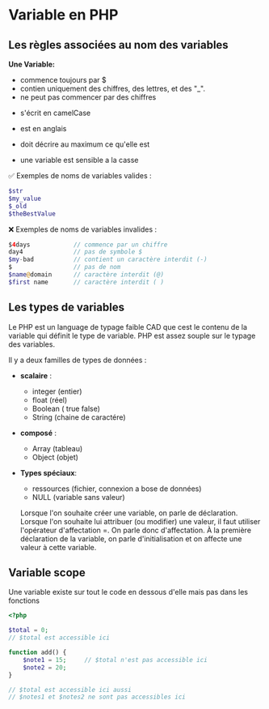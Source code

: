 # **Variable en PHP**

## **Les règles associées au nom des variables**

**Une Variable:**

- commence toujours par $
- contien uniquement des chiffres, des lettres, et des "\_".
- ne peut pas commencer par des chiffres

* s'écrit en camelCase
* est en anglais
* doit décrire au maximum ce qu'elle est

* une variable est sensible a la casse

✅ Exemples de noms de variables valides :

```php
$str
$my_value
$_old
$theBestValue
```

❌ Exemples de noms de variables invalides :

```php
$4days            // commence par un chiffre
day4              // pas de symbole $
$my-bad           // contient un caractère interdit (-)
$                 // pas de nom
$name@domain      // caractère interdit (@)
$first name       // caractère interdit ( )
```

## **Les types de variables**

Le PHP est un language de typage faible CAD que cest le contenu de la variable qui définit le type de variable.
PHP est assez souple sur le typage des variables.

Il y a deux familles de types de données :

- **scalaire** :

  - integer (entier)
  - float (réel)
  - Boolean ( true false)
  - String (chaine de caractére)

- **composé** :
  - Array (tableau)
  - Object (objet)

* **Types spéciaux**:

  - ressources (fichier, connexion a bose de données)
  - NULL (variable sans valeur)

  Lorsque l'on souhaite créer une variable, on parle de déclaration.
  Lorsque l'on souhaite lui attribuer (ou modifier) une valeur, il faut utiliser l'opérateur d'affectation =. On parle donc d'affectation.
  À la première déclaration de la variable, on parle d'initialisation et on affecte une valeur à cette variable.

## **Variable scope**

Une variable existe sur tout le code en dessous d'elle mais pas dans les fonctions

```php
<?php

$total = 0;
// $total est accessible ici

function add() {
    $note1 = 15;     // $total n'est pas accessible ici
    $note2 = 20;
}

// $total est accessible ici aussi
// $notes1 et $notes2 ne sont pas accessibles ici
```
